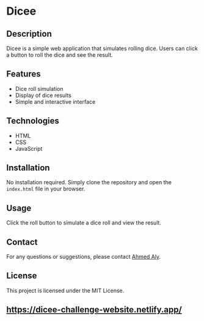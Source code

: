 # Dicee

## Description
Dicee is a simple web application that simulates rolling dice. Users can click a button to roll the dice and see the result.

## Features
- Dice roll simulation
- Display of dice results
- Simple and interactive interface

## Technologies
- HTML
- CSS
- JavaScript

## Installation
No installation required. Simply clone the repository and open the `index.html` file in your browser.

## Usage
Click the roll button to simulate a dice roll and view the result.

## Contact
For any questions or suggestions, please contact [Ahmed Aly](mailto:ahmedelkarra@gmail.com).

## License
This project is licensed under the MIT License.

## https://dicee-challenge-website.netlify.app/
